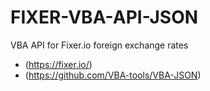 # FIXER-VBA-API-JSON
VBA API for Fixer.io foreign exchange rates
* (https://fixer.io/)
* (https://github.com/VBA-tools/VBA-JSON)

